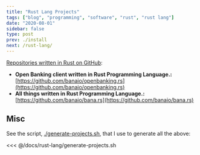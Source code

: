 ```yaml
---
title: "Rust Lang Projects"
tags: ["blog", "programming", "software", "rust", "rust lang"]
date: "2020-08-01"
sidebar: false
type: post
prev: ./install
next: /rust-lang/
---
```


[Repositories written in Rust on GitHub](https://github.com/banaio?q=&type=&language=rust):

* **Open Banking client written in Rust Programming Language.:** [https://github.com/banaio/openbanking.rs](https://github.com/banaio/openbanking.rs)
* **All things written in Rust Programming Language.:** [https://github.com/banaio/bana.rs](https://github.com/banaio/bana.rs)

## Misc

See the script, [./generate-projects.sh](./generate-projects.sh), that I use to generate all the above:

<<< @/docs/rust-lang/generate-projects.sh

